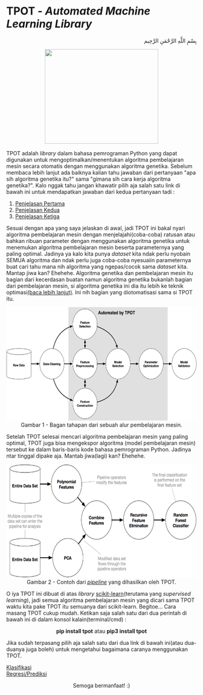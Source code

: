 # TPOT - <i>Automated Machine Learning Library</i> 

<p align="right">
بِسْمِ اللَّهِ الرَّحْمَنِ الرَّحِيم 
</p>
<p align="center"><img src="https://raw.githubusercontent.com/EpistasisLab/tpot/master/images/tpot-logo.jpg" height="250" width="300"/></p>

TPOT adalah <i>library</i> dalam bahasa pemrograman Python yang dapat digunakan untuk mengoptimalkan/menentukan algoritma pembelajaran mesin secara otomatis dengan menggunakan algoritma genetika. Sebelum membaca lebih lanjut ada baiknya kalian tahu jawaban dari pertanyaan "apa sih algoritma genetika itu?" sama "gimana sih cara kerja algoritma genetika?". Kalo nggak tahu jangan khawatir pilih aja salah satu link di bawah ini untuk mendapatkan jawaban dari kedua pertanyaan tadi :<br>
1. <a href="https://id.wikipedia.org/wiki/Algoritme_genetik">Penjelasan Pertama</a>
2. <a href="https://github.com/Rakhid16/Python-GA-TPOT/blob/master/Algoritma%20Genetika.pdf">Penjelasan Kedua</a>
3. <a href="https://www.youtube.com/watch?v=2mXcs-CNCB8">Penjelasan Ketiga</a>

Sesuai dengan apa yang saya jelaskan di awal, jadi TPOT ini bakal nyari algoritma pembelajaran mesin dengan menjelajahi(coba-coba) ratusan atau bahkan ribuan parameter dengan menggunakan algoritma genetika untuk menemukan algoritma pembelajaran mesin beserta parameternya yang paling optimal. Jadinya ya kalo kita punya <i>dataset</i> kita ndak perlu nyobain SEMUA algoritma dan ndak perlu juga coba-coba nyesuaiin parameternya buat cari tahu mana nih algoritma yang ngepas/cocok sama <i>dataset</i> kita. Mantap jiwa kan? Ehehehe. Algoritma genetika dan pembelajaran mesin itu bagian dari kecerdasan buatan namun algoritma genetika bukanlah bagian dari pembelajaran mesin, si algoritma genetika ini dia itu lebih ke teknik optimasi<a href="https://en.wikipedia.org/wiki/Metaheuristic">(baca lebih lanjut)</a>. Ini nih bagian yang diotomatisasi sama si TPOT itu.
<p align="center"><img src="https://raw.githubusercontent.com/EpistasisLab/tpot/master/images/tpot-ml-pipeline.png" height="300" width="600"/><br>Gambar 1 - Bagan tahapan dari sebuah alur pembelajaran mesin.</p>

Setelah TPOT selesai mencari algoritma pembelajaran mesin yang paling optimal, TPOT juga bisa mengekspor algoritma (model pembelajaran mesin) tersebut ke dalam baris-baris kode bahasa pemrograman Python. Jadinya ntar tinggal dipake aja. Mantab jiwa(lagi) kan? Ehehehe.
<p align="center"><img src="https://raw.githubusercontent.com/EpistasisLab/tpot/master/images/tpot-pipeline-example.png" height="300" width="600"/><br>Gambar 2 - Contoh dari <a href="https://id.wikipedia.org/wiki/Pipeline"><i>pipeline</i></a> yang dihasilkan oleh TPOT.</p>

O iya TPOT ini dibuat di atas <i>library</i> <a href="https://scikit-learn.org/stable/supervised_learning.html#supervised-learning">scikit-learn</a>(terutama yang <i>supervised learning</i>), jadi semua algoritma pembelajaran mesin yang dicari sama TPOT waktu kita pake TPOT itu semuanya dari scikit-learn. Begitoe... Cara masang TPOT cukup mudah. Ketikan saja salah satu dari dua perintah di bawah ini di dalam konsol kalain(terminal/cmd) : 

<p align="center">
<b>pip install tpot</b> atau <b>pip3 install tpot</b>
</p>

Jika sudah terpasang pilih aja salah satu dari dua link di bawah ini(atau dua-duanya juga boleh) untuk mengetahui bagaimana caranya menggunakan TPOT.

<a href="#">Klasifikasi</a><br>
<a href="#">Regresi/Prediksi</a>

<p align="center">Semoga bermanfaat! :)</p>
